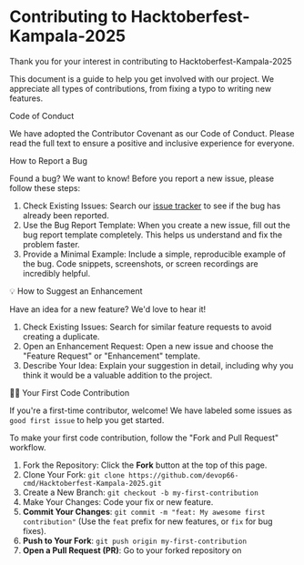 # Contributing to Hacktoberfest-Kampala-2025


Thank you for your interest in contributing to Hacktoberfest-Kampala-2025


This document is a guide to help you get involved with our project. We appreciate all types of contributions, from fixing a typo to writing new features.

 Code of Conduct

We have adopted the Contributor Covenant as our Code of Conduct. Please read the full text to ensure a positive and inclusive experience for everyone.

 How to Report a Bug

Found a bug? We want to know! Before you report a new issue, please follow these steps:
1. Check Existing Issues: Search our [issue tracker](https://github.comdevop66-cmd/Hacktoberfest-Kampala-2025/issues) to see if the bug has already been reported.
2. Use the Bug Report Template: When you create a new issue, fill out the bug report template completely. This helps us understand and fix the problem faster.
3.  Provide a Minimal Example: Include a simple, reproducible example of the bug. Code snippets, screenshots, or screen recordings are incredibly helpful.

 💡 How to Suggest an Enhancement

Have an idea for a new feature? We'd love to hear it!
1. Check Existing Issues: Search for similar feature requests to avoid creating a duplicate.
2.  Open an Enhancement Request: Open a new issue and choose the "Feature Request" or "Enhancement" template.
3.  Describe Your Idea: Explain your suggestion in detail, including why you think it would be a valuable addition to the project.

👨‍💻 Your First Code Contribution

If you're a first-time contributor, welcome! We have labeled some issues as `good first issue` to help you get started.

To make your first code contribution, follow the "Fork and Pull Request" workflow.
1.  Fork the Repository: Click the **Fork** button at the top of this page.
2.  Clone Your Fork: `git clone https://github.com/devop66-cmd/Hacktoberfest-Kampala-2025.git`
3.  Create a New Branch: `git checkout -b my-first-contribution`
4.  Make Your Changes: Code your fix or new feature.
5.  **Commit Your Changes**: `git commit -m "feat: My awesome first contribution"` (Use the `feat` prefix for new features, or `fix` for bug fixes).
6.  **Push to Your Fork**: `git push origin my-first-contribution`
7.  **Open a Pull Request (PR)**: Go to your forked repository on 
